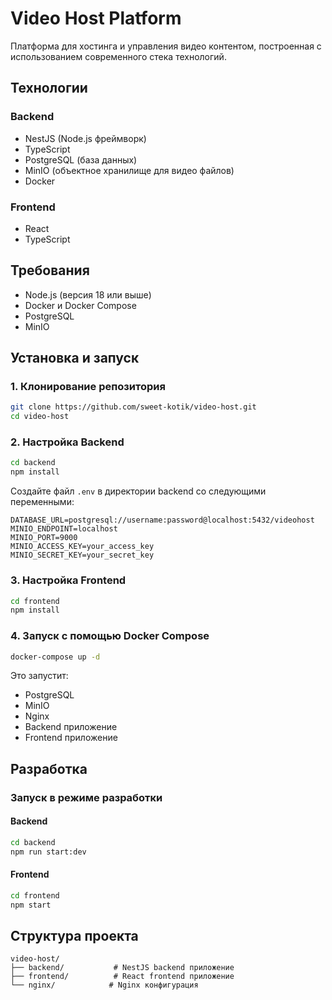 # Video Host Platform

Платформа для хостинга и управления видео контентом, построенная с использованием современного стека технологий.

## Технологии

### Backend
- NestJS (Node.js фреймворк)
- TypeScript
- PostgreSQL (база данных)
- MinIO (объектное хранилище для видео файлов)
- Docker 

### Frontend
- React
- TypeScript

## Требования

- Node.js (версия 18 или выше)
- Docker и Docker Compose
- PostgreSQL
- MinIO

## Установка и запуск

### 1. Клонирование репозитория
```bash
git clone https://github.com/sweet-kotik/video-host.git
cd video-host
```

### 2. Настройка Backend

```bash
cd backend
npm install
```

Создайте файл `.env` в директории backend со следующими переменными:
```env
DATABASE_URL=postgresql://username:password@localhost:5432/videohost
MINIO_ENDPOINT=localhost
MINIO_PORT=9000
MINIO_ACCESS_KEY=your_access_key
MINIO_SECRET_KEY=your_secret_key
```

### 3. Настройка Frontend

```bash
cd frontend
npm install
```

### 4. Запуск с помощью Docker Compose 

```bash
docker-compose up -d
```

Это запустит:
- PostgreSQL
- MinIO
- Nginx
- Backend приложение
- Frontend приложение

## Разработка

### Запуск в режиме разработки

#### Backend
```bash
cd backend
npm run start:dev
```

#### Frontend
```bash
cd frontend
npm start
```

## Структура проекта

```
video-host/
├── backend/           # NestJS backend приложение
├── frontend/          # React frontend приложение
└── nginx/            # Nginx конфигурация
```



